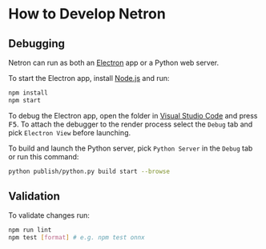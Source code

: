 # How to Develop Netron

## Debugging

Netron can run as both an [Electron](https://electronjs.org) app or a Python web server.

To start the Electron app, install [Node.js](https://nodejs.org) and run: 

```bash
npm install
npm start
```

To debug the Electron app, open the folder in [Visual Studio Code](https://code.visualstudio.com) and press <kbd>F5</kbd>. To attach the debugger to the render process select the `Debug` tab and pick `Electron View` before launching.

To build and launch the Python server, pick `Python Server` in the `Debug` tab or run this command:

```bash
python publish/python.py build start --browse
```

## Validation

To validate changes run:

```bash
npm run lint
npm test [format] # e.g. npm test onnx
```
